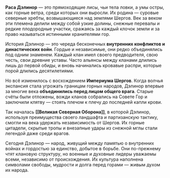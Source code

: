 **Раса Дэлинор** — это прямоходящие лисы, чьи тела ловки, а умы остры, как горные ветра, среди которых они выросли. Их родина — суровые северные хребты, возвышающиеся над землями Шергов. Век за веком эти племена делили между собой узкие долины, снежные перевалы и редкие плодородные участки, сражаясь за каждый клочок земли и за право называться истинными хранителями гор.

История Дэлинор — это череда бесконечных **внутренних конфликтов и династических войн**. Гордые и независимые, они редко объединялись под одним знаменем. Каждый клан имел своего предводителя, свою честь, свои древние уставы. Часто альянсы между кланами длились лишь до первой обиды, и вновь начинались кровавые распри, которые порой длились десятилетиями.

Но всё изменилось с восхождением **Империума Шергов**. Когда волчья экспансия стала угрожать границам горных народов, Дэлинор впервые за многие века **объединились перед лицом общего врага**. Старые счёты были отложены, вожди кланов собрались на Совете Гор и заключили клятву — стоять плечом к плечу до последней капли крови.

Так началась **[[Великая Северная Оборона]]**, в которой Дэлинор, используя преимущества своего ландшафта и партизанскую тактику, смогли на века удержать независимость от Шергов. Их горные цитадели, скрытые тропы и внезапные удары из снежной мглы стали легендой даже среди врагов.

Сегодня Дэлинор — народ, живущий между памятью о внутренних войнах и гордостью за единство, добытое в борьбе. Они по-прежнему чтят клановую структуру, но военные и духовные лидеры уважаемы всеми, независимо от происхождения. Их культура наполнена символами свободы, мудрости и долга перед горами — живым духом их народа.